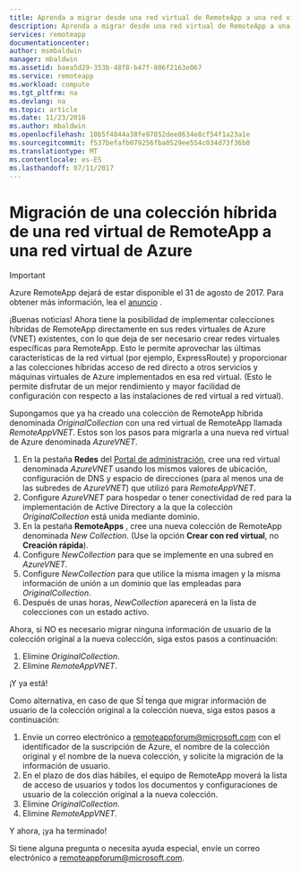 ```yaml
---
title: Aprenda a migrar desde una red virtual de RemoteApp a una red virtual de Azure | Microsoft Docs
description: Aprenda a migrar desde una red virtual de RemoteApp a una red virtual de Azure
services: remoteapp
documentationcenter: 
author: msmbaldwin
manager: mbaldwin
ms.assetid: baea5d29-353b-48f8-b47f-806f2163e067
ms.service: remoteapp
ms.workload: compute
ms.tgt_pltfrm: na
ms.devlang: na
ms.topic: article
ms.date: 11/23/2016
ms.author: mbaldwin
ms.openlocfilehash: 10b5f4844a38fe97852dee8634e8cf54f1a23a1e
ms.sourcegitcommit: f537befafb079256fba0529ee554c034d73f36b0
ms.translationtype: MT
ms.contentlocale: es-ES
ms.lasthandoff: 07/11/2017
---
```

# <a name="how-to-migrate-a-hybrid-collection-from-a-remoteapp-vnet-to-an-azure-vnet"></a>Migración de una colección híbrida de una red virtual de RemoteApp a una red virtual de Azure
> [!IMPORTANT]
> Azure RemoteApp dejará de estar disponible el 31 de agosto de 2017. Para obtener más información, lea el [anuncio](https://go.microsoft.com/fwlink/?linkid=821148) .
> 
> 

¡Buenas noticias! Ahora tiene la posibilidad de implementar colecciones híbridas de RemoteApp directamente en sus redes virtuales de Azure (VNET) existentes, con lo que deja de ser necesario crear redes virtuales específicas para RemoteApp. Esto le permite aprovechar las últimas características de la red virtual (por ejemplo, ExpressRoute) y proporcionar a las colecciones híbridas acceso de red directo a otros servicios y máquinas virtuales de Azure implementados en esa red virtual.  (Esto le permite disfrutar de un mejor rendimiento y mayor facilidad de configuración con respecto a las instalaciones de red virtual a red virtual).

Supongamos que ya ha creado una colección de RemoteApp híbrida denominada *OriginalCollection* con una red virtual de RemoteApp llamada *RemoteAppVNET*. Estos son los pasos para migrarla a una nueva red virtual de Azure denominada *AzureVNET*.

1. En la pestaña **Redes** del [Portal de administración](http://manage.windowsazure.com/), cree una red virtual denominada *AzureVNET* usando los mismos valores de ubicación, configuración de DNS y espacio de direcciones (para al menos una de las subredes de *AzureVNET*) que utilizó para *RemoteAppVNET*.
2. Configure *AzureVNET* para hospedar o tener conectividad de red para la implementación de Active Directory a la que la colección *OriginalCollection* está unida mediante dominio.
3. En la pestaña **RemoteApps** , cree una nueva colección de RemoteApp denominada *New Collection*. (Use la opción **Crear con red virtual**, no **Creación rápida**).
4. Configure *NewCollection* para que se implemente en una subred en *AzureVNET*.
5. Configure *NewCollection* para que utilice la misma imagen y la misma información de unión a un dominio que las empleadas para *OriginalCollection*.
6. Después de unas horas, *NewCollection* aparecerá en la lista de colecciones con un estado activo.

Ahora, si NO es necesario migrar ninguna información de usuario de la colección original a la nueva colección, siga estos pasos a continuación:

1. Elimine *OriginalCollection*.
2. Elimine *RemoteAppVNET*.

¡Y ya está!

Como alternativa, en caso de que SÍ tenga que migrar información de usuario de la colección original a la colección nueva, siga estos pasos a continuación:

1. Envíe un correo electrónico a [remoteappforum@microsoft.com](mailto:remoteappforum@microsoft.com?subject=Azure%20RemoteApp%20user%20information%20migration) con el identificador de la suscripción de Azure, el nombre de la colección original y el nombre de la nueva colección, y solicite la migración de la información de usuario.
2. En el plazo de dos días hábiles, el equipo de RemoteApp moverá la lista de acceso de usuarios y todos los documentos y configuraciones de usuario de la colección original a la nueva colección.
3. Elimine *OriginalCollection*.
4. Elimine *RemoteAppVNET*.

Y ahora, ¡ya ha terminado!

Si tiene alguna pregunta o necesita ayuda especial, envíe un correo electrónico a [remoteappforum@microsoft.com](mailto:remoteappforum@microsoft.com?subject=Azure%20RemoteApp%20VNET%20migration%20help).

